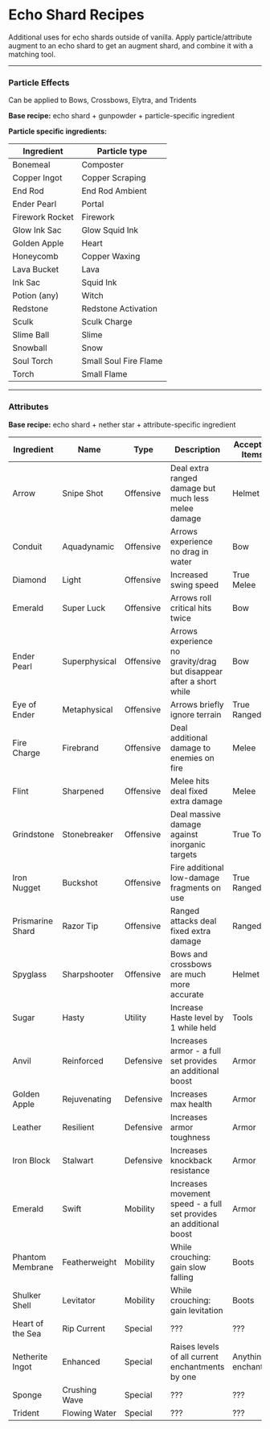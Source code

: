 # Echo Shard Recipes

Additional uses for echo shards outside of vanilla. Apply particle/attribute augment to an echo shard to get an augment shard, and combine it with a matching tool.
___
### Particle Effects
Can be applied to Bows, Crossbows, Elytra, and Tridents

**Base recipe:** echo shard + gunpowder + particle-specific ingredient

**Particle specific ingredients:**<br>

| Ingredient      | Particle type         |
|-----------------|-----------------------|
| Bonemeal        | Composter             |
| Copper Ingot    | Copper Scraping       |
| End Rod         | End Rod Ambient       |
| Ender Pearl     | Portal                |
| Firework Rocket | Firework              |
| Glow Ink Sac    | Glow Squid Ink        |
| Golden Apple    | Heart                 |
| Honeycomb       | Copper Waxing         |
| Lava Bucket     | Lava                  |
| Ink Sac         | Squid Ink             |
| Potion (any)    | Witch                 |
| Redstone        | Redstone Activation   |
| Sculk           | Sculk Charge          |
| Slime Ball      | Slime                 |
| Snowball        | Snow                  |
| Soul Torch      | Small Soul Fire Flame |
| Torch           | Small Flame           |
___
### Attributes

**Base recipe:** echo shard + nether star + attribute-specific ingredient

| Ingredient       | Name          | Type      | Description                                                         | Accepted Items     | 
|------------------|---------------|-----------|---------------------------------------------------------------------|--------------------|
| Arrow            | Snipe Shot    | Offensive | Deal extra ranged damage but much less melee damage                 | Helmet             |
| Conduit          | Aquadynamic   | Offensive | Arrows experience no drag in water                                  | Bow                |
| Diamond          | Light         | Offensive | Increased swing speed                                               | True Melee         |
| Emerald          | Super Luck    | Offensive | Arrows roll critical hits twice                                     | Bow                |
| Ender Pearl      | Superphysical | Offensive | Arrows experience no gravity/drag but disappear after a short while | Bow                |
| Eye of Ender     | Metaphysical  | Offensive | Arrows briefly ignore terrain                                       | True Ranged        |
| Fire Charge      | Firebrand     | Offensive | Deal additional damage to enemies on fire                           | Melee              |
| Flint            | Sharpened     | Offensive | Melee hits deal fixed extra damage                                  | Melee              |
| Grindstone       | Stonebreaker  | Offensive | Deal massive damage against inorganic targets                       | True Tools         |
| Iron Nugget      | Buckshot      | Offensive | Fire additional low-damage fragments on use                         | True Ranged        |
| Prismarine Shard | Razor Tip     | Offensive | Ranged attacks deal fixed extra damage                              | Ranged             |
| Spyglass         | Sharpshooter  | Offensive | Bows and crossbows are much more accurate                           | Helmet             |
| Sugar            | Hasty         | Utility   | Increase Haste level by 1 while held                                | Tools              |
| Anvil            | Reinforced    | Defensive | Increases armor - a full set provides an additional boost           | Armor              |
| Golden Apple     | Rejuvenating  | Defensive | Increases max health                                                | Armor              |
| Leather          | Resilient     | Defensive | Increases armor toughness                                           | Armor              |
| Iron Block       | Stalwart      | Defensive | Increases knockback resistance                                      | Armor              |
| Emerald          | Swift         | Mobility  | Increases movement speed - a full set provides an additional boost  | Armor              |
| Phantom Membrane | Featherweight | Mobility  | While crouching: gain slow falling                                  | Boots              |
| Shulker Shell    | Levitator     | Mobility  | While crouching: gain levitation                                    | Boots              |
| Heart of the Sea | Rip Current   | Special   | ???                                                                 | ???                |
| Netherite Ingot  | Enhanced      | Special   | Raises levels of all current enchantments by one                    | Anything enchanted |
| Sponge           | Crushing Wave | Special   | ???                                                                 | ???                |
| Trident          | Flowing Water | Special   | ???                                                                 | ???                |
